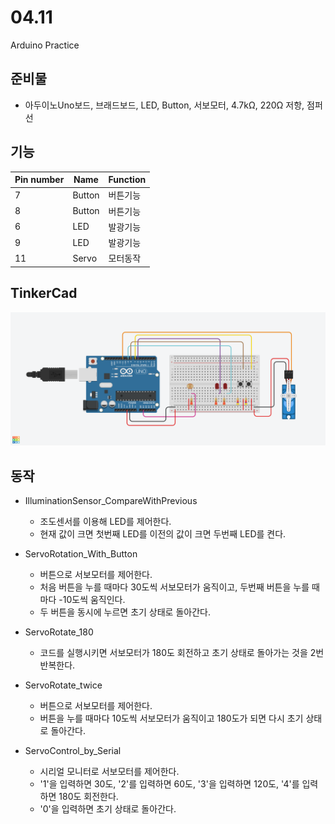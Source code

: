 # 04.11
Arduino Practice

## 준비물
  + 아두이노Uno보드, 브래드보드, LED, Button, 서보모터, 4.7kΩ, 220Ω 저항, 점퍼선 
  
## 기능
|Pin number|Name|Function|
|------|---|---|
|7|Button|버튼기능|
|8|Button|버튼기능|
|6|LED|발광기능|
|9|LED|발광기능|
|11|Servo|모터동작|

## TinkerCad
![tinkercad](Button_With_MoterSensor.png)

## 동작
+ IlluminationSensor_CompareWithPrevious
  + 조도센서를 이용해 LED를 제어한다.
  + 현재 값이 크면 첫번째 LED를 이전의 값이 크면 두번째 LED를 켠다.
 
+ ServoRotation_With_Button
  + 버튼으로 서보모터를 제어한다.
  + 처음 버튼을 누를 때마다 30도씩 서보모터가 움직이고, 두번째 버튼을 누를 때마다 -10도씩 움직인다.
  + 두 버튼을 동시에 누르면 초기 상태로 돌아간다.
  
+ ServoRotate_180
  + 코드를 실행시키면 서보모터가 180도 회전하고 초기 상태로 돌아가는 것을 2번 반복한다.
  
+ ServoRotate_twice
  + 버튼으로 서보모터를 제어한다.
  + 버튼을 누를 때마다 10도씩 서보모터가 움직이고 180도가 되면 다시 초기 상태로 돌아간다. 
  
+ ServoControl_by_Serial
  + 시리얼 모니터로 서보모터를 제어한다.
  + '1'을 입력하면 30도, '2'를 입력하면 60도, '3'을 입력하면 120도, '4'를 입력하면 180도 회전한다.
  + '0'을 입력하면 초기 상태로 돌아간다.
